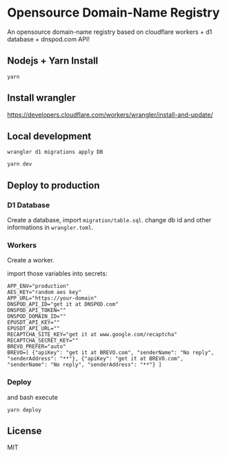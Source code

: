 # Opensource Domain-Name Registry

An opensource domain-name registry based on cloudflare workers + d1 database + dnspod.com API!

## Nodejs + Yarn Install

```
yarn
```

## Install wrangler

https://developers.cloudflare.com/workers/wrangler/install-and-update/


## Local development

```
wrangler d1 migrations apply DB
```


```
yarn dev
```


## Deploy to production

### D1 Database

Create a database, import `migration/table.sql`. change db id and other informations in `wrangler.toml`.

### Workers

Create a worker.

import those variables into secrets:
```
APP_ENV="production"
AES_KEY="random aes key"
APP_URL="https://your-domain" 
DNSPOD_API_ID="get it at DNSPOD.com"
DNSPOD_API_TOKEN=""
DNSPOD_DOMAIN_ID=""
EPUSDT_API_KEY=""
EPUSDT_API_URL=""
RECAPTCHA_SITE_KEY="get it at www.google.com/recaptcha"
RECAPTCHA_SECRET_KEY=""
BREVO_PREFER="auto"
BREVO=[ {"apiKey": "get it at BREVO.com", "senderName": "No reply", "senderAddress": "**"}, {"apiKey": "get it at BREVO.com", "senderName": "No reply", "senderAddress": "**"} ]
```

### Deploy


and bash execute 
```
yarn deploy
```

## License

MIT
